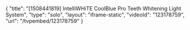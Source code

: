 {
    "title": "[1508441819] IntelliWHiTE CoolBlue Pro Teeth Whitening Light System",
    "type": "solo",
    "layout": "iframe-static",
    "videoId": "123178759",
    "url": "\/tvpembed\/123178759"
}